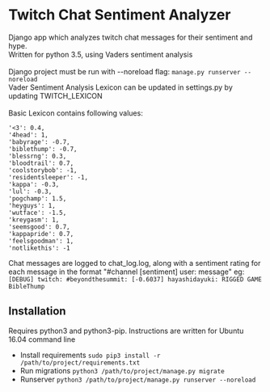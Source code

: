 # Twitch Chat Sentiment Analyzer
Django app which analyzes twitch chat messages for their sentiment and hype. \
Written for python 3.5, using Vaders sentiment analysis \
\
Django project must be run with --noreload flag: `manage.py runserver --noreload`\
Vader Sentiment Analysis Lexicon can be updated in settings.py by updating TWITCH_LEXICON\
\
Basic Lexicon contains following values:

    '<3': 0.4,
    '4head': 1,
    'babyrage': -0.7,
    'biblethump': -0.7,
    'blessrng': 0.3,
    'bloodtrail': 0.7,
    'coolstorybob': -1,
    'residentsleeper': -1,
    'kappa': -0.3,
    'lul': -0.3,
    'pogchamp': 1.5,
    'heyguys': 1,
    'wutface': -1.5,
    'kreygasm': 1,
    'seemsgood': 0.7,
    'kappapride': 0.7,
    'feelsgoodman': 1,
    'notlikethis': -1
    
Chat messages are logged to chat_log.log, along with a sentiment rating for each message in the format "#channel [sentiment] user: message" eg:\
`[DEBUG] twitch: #beyondthesummit: [-0.6037] hayashidayuki: RIGGED GAME BibleThump` 

## Installation
Requires python3 and python3-pip. Instructions are written for Ubuntu 16.04 command line
- Install requirements `sudo pip3 install -r /path/to/project/requirements.txt`
- Run migrations `python3 /path/to/project/manage.py migrate`
- Runserver `python3 /path/to/project/manage.py runserver --noreload`

